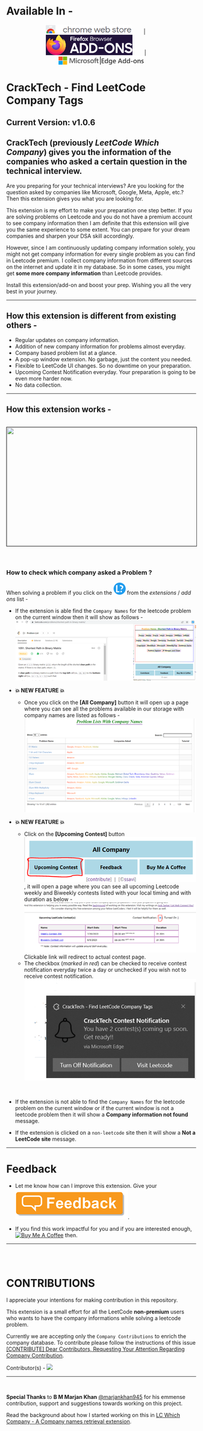 # Available In -
<center><a href = "https://chrome.google.com/webstore/detail/cracktech-find-leetcode-c/fmbicfmfmangckllfaomfkhdankgapfk" target="_blank"><img src="/static/chrome-webstore.png" width="230"></a> &nbsp; &nbsp; &nbsp; &nbsp;| &nbsp; &nbsp; &nbsp; &nbsp;<a href = "https://addons.mozilla.org/en-US/firefox/addon/cracktech-leetcode-company-tag/" target="_blank"><img src="/static/firefox-add-on-store.PNG" width="230"></a> &nbsp; &nbsp; &nbsp; &nbsp;|&nbsp; &nbsp; &nbsp; &nbsp; <a href = "https://microsoftedge.microsoft.com/addons/detail/leetcode-which-company/aknogcjbpnfdmmnlphmkpcldbepblapf" target="_blank"><img src="/static/ms-edge-store.PNG" width="230"></a></center>

# CrackTech - Find LeetCode Company Tags 

## Current Version: v1.0.6

## CrackTech (previously *LeetCode Which Company*) gives you the information of the companies who asked a certain question in the technical interview.

Are you preparing for your technical interviews? Are you looking for the question asked by companies like Microsoft, Google, Meta, Apple, etc.? Then this extension gives you what you are looking for.

This extension is my effort to make your preparation one step better. If you are solving problems on Leetcode and you do not have a premium account to see company information then I am definite that this extension will give you the same experience to some extent. You can prepare for your dream companies and sharpen your DSA skill accordingly.

However, since I am continuously updating company information solely, you might not get company information for every single problem as you can find in Leetcode premium. I collect company information from different sources on the internet and update it in my database. So in some cases, you might get **some more company information** than Leetcode provides.

Install this extension/add-on and boost your prep. Wishing you all the very best in your journey.

------ 
## How this extension is different from existing others - 

- Regular updates on company information.
- Addition of new company information for problems almost everyday.
- Company based problem list at a glance.
- A pop-up window extension. No garbage, just the content you needed.
- Flexible to LeetCode UI changes. So no downtime on your preparation.
- Upcoming Contest Notification everyday. Your preparation is going to be even more harder now.
- No data collection.

------ 
## How this extension works - 
<center><br>
<a href="http://www.youtube.com/watch?feature=player_embedded&v=kELpCJ3Rc_Q" target="_blank">
 <img src="https://img.youtube.com/vi/kELpCJ3Rc_Q/hqdefault.jpg" width="560" height="315" border="1" />
</a></center>
<br><br>

### **How to check which company asked a Problem ?**
When solving a problem if you click on the ![icon](chrome/res/32.png) from the *extensions* / *add ons* list -

- If the extension is able find the `Company Names` for the leetcode problem on the current window then it will show as follows - 
![found](/static/webfile/info_shows.PNG)

- **💥 NEW FEATURE 💥**
    
    - Once you click on the **[All Company]** button it will open up a page where you can see all the problems available in our storage with company names are listed as follows - ![all company](/static/webfile/complete_list.png)

- **💥 NEW FEATURE 💥**
    - Click on the **[Upcoming Contest]** button ![upcoming_contest](/static/webfile/upcoming-contest-button.PNG), it will open a page where you can see all upcoming Leetcode weekly and Biweekly contests listed with your local timing and with duration as below - 
    ![details_contest_list](/static/webfile/leetcoder.PNG) Clickable link will redirect to actual contest page.
    - The checkbox (*marked in red*) can be checked to receive contest notification everyday twice a day or unchecked if you wish not to receive contest notification. ![notification](/static/webfile/notification.PNG)

<br>

- If the extension is not able to find the `Company Names` for the leetcode problem on the current window or if the current window is not a leetcode problem then it will show a **Company information not found** message.


- If the extension is clicked on a `non-leetcode` site then it will show a **Not a LeetCode site** message.


-----
# Feedback
- Let me know how can I improve this extension. Give your <a href='https://forms.gle/cAW1jxYxUTwgUmMd9' target="_blank">![feedback](/static/feedback-button-file.png)</a>.

- If you find this work impactful for you and if you are interested enough, <a href="https://www.buymeacoffee.com/ssavi" target="_blank"><img src="https://cdn.buymeacoffee.com/buttons/v2/default-yellow.png" alt="Buy Me A Coffee" style="height: 60px !important;width: 217px !important;" ></a> then.
-----
<br><br>

# CONTRIBUTIONS
I appreciate your intentions for making contribution in this repository. 

This extension is a small effort for all the LeetCode **non-premium** users who wants to have the company informations while solving a leetcode problem. 

Currently we are accepting only the `Company Contributions` to enrich the company database. To contribute please follow the instructions of this issue [[CONTRIBUTE] Dear Contributors, Requesting Your Attention Regarding Company Contribution](https://github.com/ssavi-ict/LC-Which-Company/issues/4).


Contributor(s) - 
<a href="https://github.com/ssavi-ict/lc-which-company/graphs/contributors">
  <img src="https://contrib.rocks/image?repo=ssavi-ict/lc-which-company" />
</a>

----
<br>

**Special Thanks** to **B M Marjan Khan** [@marjankhan945](https://github.com/marjankhan945) for his emmense contribution, support and suggestions towards working on this project.

Read the background about how I started working on this in [LC Which Company - A Company names retrieval extension](https://sites.google.com/view/iamavik/leetcode-which-company-a-company-names-retrieval-extension).
